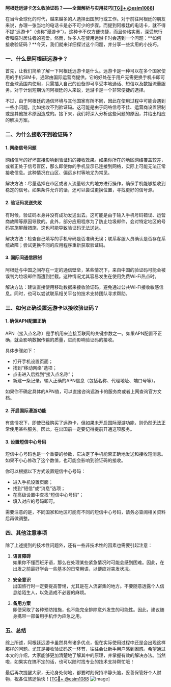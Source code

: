**阿根廷远游卡怎么收验证码？——全面解析与实用技巧[[TG💪+ @esim1088](https://t.me/s/esim1088)]**

在当今全球化的时代，越来越多的人选择出国旅行或工作。对于前往阿根廷的朋友来说，办理一张当地的电话卡是必不可少的步骤。而提到阿根廷的电话卡，就不得不提“远游卡”（也称“漫游卡”）。这种卡不仅方便快捷，而且价格实惠，深受旅行者和临时居住者的喜爱。然而，许多人在使用远游卡时会遇到一个问题：**如何接收验证码？**今天，我们就来详细探讨这个问题，并分享一些实用的小技巧。

### 一、什么是阿根廷远游卡？

首先，让我们简单了解一下阿根廷远游卡是什么。远游卡是一种可以在多个国家使用的手机SIM卡，通常由国际运营商提供。它的好处在于用户无需更换手机卡即可在全球范围内使用，只需插入自己的设备即可享受本地通话、短信以及数据流量服务。对于计划短期访问阿根廷的人来说，远游卡是一个非常便捷的选择。

不过，由于阿根廷的通信环境与其他国家有所不同，因此在使用过程中可能会遇到一些小问题，比如接收不到验证码。这可能是由于网络信号不佳、运营商设置限制或是其他技术原因造成的。接下来，我们将深入分析这些问题的原因，并给出相应的解决方案。

### 二、为什么接收不到验证码？

#### 1. 网络信号问题

网络信号的好坏直接影响到验证码的接收效果。如果你所在的地区网络覆盖较差，或者正处于信号盲区，那么即使你的手机显示已连接到网络，实际上可能无法正常接收信息。这种情况在山区、偏远乡村等地尤为常见。

解决方法：尽量选择在市区或者人流量较大的地方进行操作，确保手机能够接收到稳定的信号。如果条件允许的话，还可以尝试更换位置，寻找更好的信号源。

#### 2. 验证码发送失败

有时候，验证码本身并没有成功发送出去。这可能是由于输入手机号码错误、运营商故障等原因导致的。此外，部分应用程序为了防止垃圾邮件，会对特定地区的号码实施屏蔽措施，这也可能导致验证码无法送达。

解决方法：检查自己填写的手机号码是否准确无误；联系客服人员确认是否存在系统故障；尝试更换不同的应用程序重新获取验证码。

#### 3. 国际间通信限制

阿根廷与中国之间存在一定的通信壁垒，某些情况下，来自中国的验证码可能会被误判为垃圾邮件而遭到拦截。这种情况尤其容易发生在使用免费Wi-Fi热点时。

解决方法：建议直接使用移动数据来接收验证码，避免通过公共Wi-Fi接收敏感信息。同时，也可以尝试联系相关平台的技术支持团队寻求帮助。

### 三、如何正确设置远游卡以接收验证码？

#### 1. 确保APN配置正确

APN（接入点名称）是手机用来连接互联网的关键参数之一。如果APN配置不正确，就会影响数据传输的质量，进而影响验证码的接收。

具体步骤如下：
- 打开手机设置页面；
- 找到“移动网络”选项；
- 点击进入后找到“接入点名称”；
- 新建一条记录，输入正确的APN信息（包括名称、代理地址、端口号等）。

如果你不确定具体的APN值，可以直接咨询远游卡的服务商或者上网查询官方文档。

#### 2. 开启国际漫游功能

有些情况下，即使已经购买了远游卡，但如果未开启国际漫游功能，则仍然无法正常使用某些服务。因此，在出国前一定要记得提前开通这项服务。

#### 3. 设置短信中心号码

短信中心号码也是一个重要的参数，它决定了手机能否正确地发送和接收短消息。如果不小心修改了这个数值，也可能会影响到验证码的接收。

你可以根据以下方式设置短信中心号码：
- 进入手机设置页面；
- 找到“短信”或“消息”选项；
- 在高级设置中查找“短信中心号码”；
- 填入对应的号码即可。

需要注意的是，不同国家和地区可能有不同的短信中心号码，请务必查阅相关资料后再做调整。

### 四、其他注意事项

除了上述提到的技术性问题外，还有一些非技术性的因素也需要引起注意：

1. **语言障碍**  
   如果你不懂西班牙语，那么在处理某些紧急情况时可能会感到困难。因此，在出发之前最好学会一些基本的日常用语，以便应对突发状况。

2. **安全意识**  
   出国旅行时一定要提高警惕，尤其是在人流密集的地方。不要随意透露个人信息给陌生人，以免造成不必要的麻烦。

3. **备用方案**  
   即便采取了各种预防措施，也不能完全排除意外发生的可能性。因此，建议随身携带一部备用手机作为应急之用。

### 五、总结

综上所述，阿根廷远游卡虽然具有诸多优点，但在实际使用过程中还是会出现这样那样的问题。尤其是接收验证码这一环节，往往会让新手用户感到困惑。希望通过本文的介绍，大家能够更加清楚地了解其中的原理，并掌握有效的解决办法。当然啦，如果实在搞不定的话，也可以随时找专业的技术支持帮忙哦！

最后再次提醒大家，无论身处何地，都要时刻保持冷静头脑，妥善保管好个人财物，祝各位旅途愉快！[[TG💪+ @esim1088](https://t.me/s/esim1088) ![Image](https://i.postimg.cc/4NQfJmqS/Snipaste-2025-05-13-00-14-12.png)]
